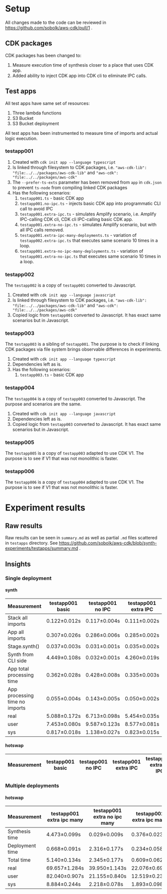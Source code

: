 
# Setup

All changes made to the code can be reviewed in https://github.com/sobolk/aws-cdk/pull/1 .

## CDK packages

CDK packages has been changed to:
1. Measure execution time of synthesis closer to a place that uses CDK app.
2. Added ability to inject CDK app into CDK cli to eliminate IPC calls.

## Test apps

All test apps have same set of resources:
1. Three lambda functions
2. S3 Bucket
3. S3 Bucket deployment

All test apps has been instrumented to measure time of imports and actual logic execution.

### testapp001

1. Created with `cdk init app --language typescript`
2. Is linked through filesystem to CDK packages, i.e. `"aws-cdk-lib": "file:../../packages/aws-cdk-lib"` and `"aws-cdk": "file:../../packages/aws-cdk"`
3. The `--prefer-ts-exts` parameter has been removed from `app` in `cdk.json` to prevent `ts-node` from compiling linked CDK packages
4. Has the following scenarios:
   1. `testapp001.ts` - basic CDK app
   2. `testapp001.no-ipc.ts` - injects basic CDK app into programmatic CLI call to avoid IPC
   3. `testapp001.extra-ipc.ts` - simulates Amplify scenario, i.e. Amplify IPC-calling CDK cli, CDK cli IPC-calling basic CDK app.
   4. `testapp001.extra-no-ipc.ts` - simulates Amplify scenario, but with all IPC calls removed.
   5. `testapp001.extra-ipc-many-deployments.ts` - variation of `testapp002.extra-ipc.ts` that executes same scenario 10 times in a loop.
   6. `testapp001.extra-no-ipc-many-deployments.ts` - variation of `testapp001.extra-no-ipc.ts` that executes same scenario 10 times in a loop.

### testapp002

The `testapp002` is a copy of `testapp001` converted to Javascript.

1. Created with `cdk init app --language javascript`
2. Is linked through filesystem to CDK packages, i.e. `"aws-cdk-lib": "file:../../packages/aws-cdk-lib"` and `"aws-cdk": "file:../../packages/aws-cdk"`
3. Copied logic from `testapp001` converted to Javascript. It has exact same scenarios but in Javascript.

### testapp003

The `testapp003` is a sibling of `testapp001`. The purpose is to check if linking CDK packages via file system brings observable differences in experiments.

1. Created with `cdk init app --language typescript`
2. Dependencies left as is.
3. Has the following scenarios:
   1. `testapp003.ts` - basic CDK app

### testapp004

The `testapp004` is a copy of `testapp003` converted to Javascript. The purpose and scenarios are the same.

1. Created with `cdk init app --language javascript`
2. Dependencies left as is.
3. Copied logic from `testapp003` converted to Javascript. It has exact same scenarios but in Javascript.

### testapp005

The `testapp005` is a copy of `testapp003` adapted to use CDK V1. The purpose is to see if V1 that was not monolithic is faster.

### testapp006

The `testapp006` is a copy of `testapp004` adapted to use CDK V1. The purpose is to see if V1 that was not monolithic is faster.

# Experiment results

## Raw results

Raw results can be seen in `summary.md` as well as partial `.md` files scattered in `testapps` directory.
See https://github.com/sobolk/aws-cdk/blob/synth-experiments/testapps/summary.md .

## Insights

### Single deployment

#### synth

| Measurement                    | testapp001 basic | testapp001 no IPC | testapp001 extra IPC | testapp001 extra no IPC | testapp002 basic | testapp002 no IPC | testapp002 extra IPC | testapp002 extra no IPC | testapp003      | testapp004      | testapp005      | testapp006      |
|--------------------------------|------------------|-------------------|----------------------|-------------------------|------------------|-------------------|----------------------|-------------------------|-----------------|-----------------|-----------------|-----------------|
| Stack all imports              | 0.122&pm;0.012s  | 0.117&pm;0.004s   | 0.111&pm;0.002s      | 0.117&pm;0.004s         | 0.113&pm;0.003s  | 0.112&pm;0.003s   | 0.112&pm;0.003s      | 0.112&pm;0.003s         | 0.071&pm;0.014s | 0.076&pm;0.014s | 0.123&pm;0.021s | 0.117&pm;0.022s |
| App all imports                | 0.307&pm;0.026s  | 0.286&pm;0.006s   | 0.285&pm;0.002s      | 0.284&pm;0.007s         | 0.260&pm;0.005s  | 0.240&pm;0.005s   | 0.258&pm;0.007s      | 0.242&pm;0.008s         | 0.218&pm;0.033s | 0.208&pm;0.032s | 0.219&pm;0.036s | 0.197&pm;0.036s |
| Stage.synth()                  | 0.037&pm;0.003s  | 0.031&pm;0.001s   | 0.035&pm;0.002s      | 0.033&pm;0.002s         | 0.035&pm;0.001s  | 0.031&pm;0.001s   | 0.035&pm;0.001s      | 0.032&pm;0.001s         | N/A             | N/A             | N/A             | N/A             |
| Synth from CLI side            | 4.449&pm;0.108s  | 0.032&pm;0.001s   | 4.260&pm;0.019s      | 0.033&pm;0.002s         | 0.371&pm;0.010s  | 0.031&pm;0.001s   | 0.366&pm;0.010s      | 0.032&pm;0.001s         | N/A             | N/A             | N/A             | N/A             |
| App total processing time      | 0.362&pm;0.028s  | 0.428&pm;0.008s   | 0.335&pm;0.003s      | 0.425&pm;0.012s         | 0.311&pm;0.006s  | 0.372&pm;0.007s   | 0.308&pm;0.009s      | 0.378&pm;0.012s         | 0.268&pm;0.035s | 0.259&pm;0.034s | 0.315&pm;0.038s | 0.263&pm;0.039s |
| App processing time no imports | 0.055&pm;0.004s  | 0.143&pm;0.005s   | 0.050&pm;0.002s      | 0.141&pm;0.005s         | 0.051&pm;0.001s  | 0.132&pm;0.004s   | 0.050&pm;0.002s      | 0.136&pm;0.005s         | 0.050&pm;0.003s | 0.050&pm;0.002s | 0.097&pm;0.005s | 0.065&pm;0.003s |
| real                           | 5.088&pm;0.172s  | 6.713&pm;0.098s   | 5.454&pm;0.035s      | 6.623&pm;0.123s         | 0.968&pm;0.013s  | 0.891&pm;0.031s   | 0.996&pm;0.015s      | 0.892&pm;0.026s         | 2.783&pm;0.222s | 0.915&pm;0.045s | 5.306&pm;0.297s | 3.978&pm;0.071s |
| user                           | 7.453&pm;0.080s  | 9.587&pm;0.123s   | 8.577&pm;0.081s      | 9.513&pm;0.128s         | 0.955&pm;0.007s  | 0.906&pm;0.016s   | 0.975&pm;0.014s      | 0.903&pm;0.018s         | 3.939&pm;0.134s | 0.881&pm;0.026s | 6.000&pm;0.080s | 3.746&pm;0.047s |
| sys                            | 0.817&pm;0.018s  | 1.138&pm;0.027s   | 0.823&pm;0.015s      | 1.127&pm;0.045s         | 0.176&pm;0.005s  | 0.166&pm;0.010s   | 0.172&pm;0.004s      | 0.168&pm;0.009s         | 0.411&pm;0.040s | 0.131&pm;0.007s | 0.935&pm;0.099s | 0.711&pm;0.019s |

#### hotswap

| Measurement | testapp001 basic | testapp001 no IPC | testapp001 extra IPC | testapp001 extra no IPC | testapp002 basic | testapp002 no IPC | testapp002 extra IPC | testapp002 extra no IPC | testapp003 | testapp004 | testapp005 | testapp006 |
|-------------|------------------|-------------------|----------------------|-------------------------|------------------|-------------------|----------------------|-------------------------|------------|------------|------------|------------|


### Multiple deployments

#### hotswap

| Measurement | testapp001 extra ipc many | testapp001 extra no ipc many | testapp002 extra ipc many | testapp002 extra no ipc many |
| ------------- | ------------------ | ------------------- | ---------------------- | -- |
| Synthesis time | 4.473&pm;0.099s | 0.029&pm;0.009s | 0.376&pm;0.023s | 0.025&pm;0.009s |
| Deployment time | 0.668&pm;0.091s | 2.316&pm;0.177s | 0.234&pm;0.058s | 0.264&pm;0.041s |
| Total time | 5.140&pm;0.134s | 2.345&pm;0.177s | 0.609&pm;0.062s | 0.289&pm;0.041s |
| real | 69.657&pm;1.284s | 39.950&pm;1.143s | 22.076&pm;0.694s | 12.475&pm;1.025s |
| user | 82.040&pm;0.907s | 21.155&pm;0.840s | 12.519&pm;0.232s | 4.060&pm;0.290s |
| sys | 8.884&pm;0.244s | 2.218&pm;0.078s | 1.893&pm;0.098s | 0.619&pm;0.038s |
